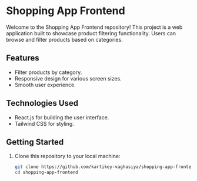 # Shopping App Frontend

Welcome to the Shopping App Frontend repository! 
This project is a web application built to showcase product filtering functionality. Users can browse and filter products based on categories.

## Features

- Filter products by category.
- Responsive design for various screen sizes.
- Smooth user experience.

## Technologies Used

- React.js for building the user interface.
- Tailwind CSS for styling.

## Getting Started

1. Clone this repository to your local machine:

   ```bash
   git clone https://github.com/kartikey-vaghasiya/shopping-app-frontend.git
   cd shopping-app-frontend

